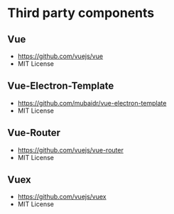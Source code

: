 # Third party components

## Vue
- https://github.com/vuejs/vue
- MIT License

## Vue-Electron-Template
- https://github.com/mubaidr/vue-electron-template
- MIT License

## Vue-Router
- https://github.com/vuejs/vue-router
- MIT License

## Vuex
- https://github.com/vuejs/vuex
- MIT License
